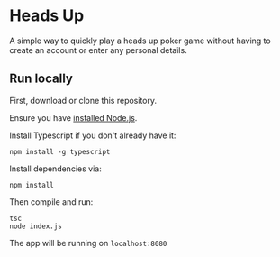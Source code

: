 # Heads Up
A simple way to quickly play a heads up poker game without having to create an account or enter any personal details.

## Run locally
First, download or clone this repository.

Ensure you have [installed Node.js](https://nodejs.org/en/download/).

Install Typescript if you don't already have it:
```
npm install -g typescript
```

Install dependencies via:
```
npm install
```
Then compile and run:
```
tsc
node index.js
```

The app will be running on `localhost:8080`
